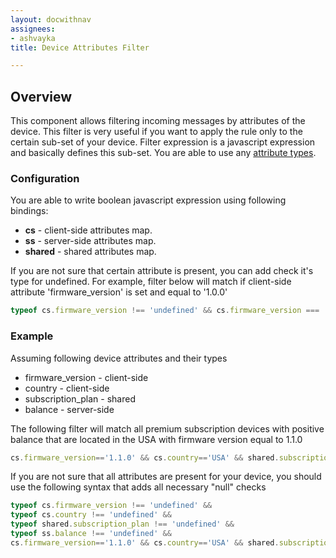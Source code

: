 ```yaml
---
layout: docwithnav
assignees:
- ashvayka
title: Device Attributes Filter

---
```


## Overview

This component allows filtering incoming messages by attributes of the device. 
This filter is very useful if you want to apply the rule only to the certain sub-set of your device. 
Filter expression is a javascript expression and basically defines this sub-set. You are able to use any [attribute types](/docs/user-guide/attributes#attribute-types).

### Configuration

You are able to write boolean javascript expression using following bindings:

 - **cs** - client-side attributes map.
 - **ss** - server-side attributes map.
 - **shared** - shared attributes map.
 
If you are not sure that certain attribute is present, you can add check it's type for undefined.
For example, filter below will match if client-side attribute 'firmware_version' is set and equal to '1.0.0'  

```javascript
typeof cs.firmware_version !== 'undefined' && cs.firmware_version === '1.0.0' 
```

### Example

Assuming following device attributes and their types
 - firmware_version - client-side 
 - country - client-side
 - subscription_plan - shared
 - balance - server-side
 
The following filter will match all premium subscription devices with positive balance that are located in the USA with firmware version equal to 1.1.0

```javascript
cs.firmware_version=='1.1.0' && cs.country=='USA' && shared.subscription_plan=='premium' && ss.balance > 0
```

If you are not sure that all attributes are present for your device, you should use the following syntax that adds all necessary "null" checks

```javascript
typeof cs.firmware_version !== 'undefined' && 
typeof cs.country !== 'undefined' && 
typeof shared.subscription_plan !== 'undefined' && 
typeof ss.balance !== 'undefined' && 
cs.firmware_version=='1.1.0' && cs.country=='USA' && shared.subscription_plan=='premium' && ss.balance > 0
```

